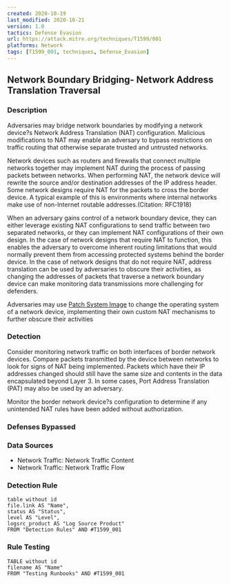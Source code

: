 ```yaml
---
created: 2020-10-19
last_modified: 2020-10-21
version: 1.0
tactics: Defense Evasion
url: https://attack.mitre.org/techniques/T1599/001
platforms: Network
tags: [T1599_001, techniques, Defense_Evasion]
---
```


## Network Boundary Bridging- Network Address Translation Traversal

### Description

Adversaries may bridge network boundaries by modifying a network device?s Network Address Translation (NAT) configuration. Malicious modifications to NAT may enable an adversary to bypass restrictions on traffic routing that otherwise separate trusted and untrusted networks.

Network devices such as routers and firewalls that connect multiple networks together may implement NAT during the process of passing packets between networks. When performing NAT, the network device will rewrite the source and/or destination addresses of the IP address header. Some network designs require NAT for the packets to cross the border device.  A typical example of this is environments where internal networks make use of non-Internet routable addresses.(Citation: RFC1918)

When an adversary gains control of a network boundary device, they can either leverage existing NAT configurations to send traffic between two separated networks, or they can implement NAT configurations of their own design.  In the case of network designs that require NAT to function, this enables the adversary to overcome inherent routing limitations that would normally prevent them from accessing protected systems behind the border device.  In the case of network designs that do not require NAT, address translation can be used by adversaries to obscure their activities, as changing the addresses of packets that traverse a network boundary device can make monitoring data transmissions more challenging for defenders.  

Adversaries may use [Patch System Image](https://attack.mitre.org/techniques/T1601/001) to change the operating system of a network device, implementing their own custom NAT mechanisms to further obscure their activities

### Detection

Consider monitoring network traffic on both interfaces of border network devices.  Compare packets transmitted by the device between networks to look for signs of NAT being implemented.  Packets which have their IP addresses changed should still have the same size and contents in the data encapsulated beyond Layer 3.  In some cases, Port Address Translation (PAT) may also be used by an adversary.

Monitor the border network device?s configuration to determine if any unintended NAT rules have been added without authorization.

### Defenses Bypassed



### Data Sources

  - Network Traffic: Network Traffic Content
  -  Network Traffic: Network Traffic Flow
### Detection Rule

```dataview
table without id
file.link AS "Name",
status AS "Status",
level AS "Level",
logsrc_product AS "Log Source Product"
FROM "Detection Rules" AND #T1599_001
```

### Rule Testing

```dataview
TABLE without id
filename AS "Name"
FROM "Testing Runbooks" AND #T1599_001
```
